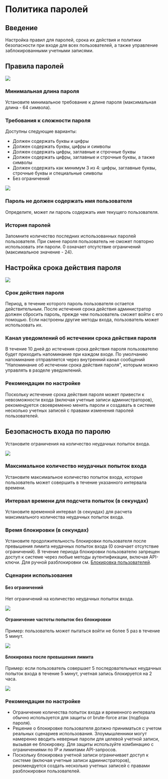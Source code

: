 # Политика паролей

<PluginInfo licenseBundled="professional" name="password-policy"></PluginInfo>

## Введение

Настройка правил для паролей, срока их действия и политики безопасности при входе для всех пользователей, а также управление заблокированными учетными записями.

## Правила паролей

![](https://static-docs.nocobase.com/202412281329313.png)

### Минимальная длина пароля

Установите минимальное требование к длине пароля (максимальная длина - 64 символа).

### Требования к сложности пароля

Доступны следующие варианты:

- Должен содержать буквы и цифры
- Должен содержать буквы, цифры и символы
- Должен содержать цифры, заглавные и строчные буквы
- Должен содержать цифры, заглавные и строчные буквы, а также символы
- Должен содержать как минимум 3 из 4: цифры, заглавные буквы, строчные буквы и специальные символы
- Без ограничений

![](https://static-docs.nocobase.com/202412281331649.png)

### Пароль не должен содержать имя пользователя

Определите, может ли пароль содержать имя текущего пользователя.

### История паролей

Запомните количество последних использованных паролей пользователя. При смене пароля пользователь не сможет повторно использовать эти пароли. 0 означает отсутствие ограничений (максимальное значение - 24).

## Настройка срока действия пароля

![](https://static-docs.nocobase.com/202412281335588.png)

### Срок действия пароля

Период, в течение которого пароль пользователя остается действительным. После истечения срока действия администратор должен сбросить пароль, прежде чем пользователь сможет войти с его помощью. Если настроены другие методы входа, пользователь может использовать их.

### Канал уведомлений об истечении срока действия пароля

В течение 10 дней до истечения срока действия пароля пользователю будет приходить напоминание при каждом входе. По умолчанию напоминание отправляется через внутренний канал сообщений "Напоминание об истечении срока действия пароля", которым можно управлять в разделе уведомлений.

### Рекомендации по настройке

Поскольку истечение срока действия пароля может привести к невозможности входа (включая учетные записи администраторов), рекомендуется своевременно менять пароли и создавать в системе несколько учетных записей с правами изменения паролей пользователей.

## Безопасность входа по паролю

Установите ограничения на количество неудачных попыток входа.

![](https://static-docs.nocobase.com/202412281339724.png)

### Максимальное количество неудачных попыток входа

Установите максимальное количество попыток входа, которые пользователь может совершить в течение указанного интервала времени.

### Интервал времени для подсчета попыток (в секундах)

Установите временной интервал (в секундах) для расчета максимального количества неудачных попыток входа.

### Время блокировки (в секундах)

Установите продолжительность блокировки пользователя после превышения лимита неудачных попыток входа (0 означает отсутствие ограничений). В течение периода блокировки пользователю запрещен доступ к системе через любые методы аутентификации, включая API-ключи. Для ручной разблокировки см. [Блокировка пользователей](./user-lockout.md).

### Сценарии использования

#### Без ограничений

Нет ограничений на количество неудачных попыток входа.

![](https://static-docs.nocobase.com/202412281343226.png)

#### Ограничение частоты попыток без блокировки

Пример: пользователь может пытаться войти не более 5 раз в течение 5 минут.

![](https://static-docs.nocobase.com/202412281344412.png)

#### Блокировка после превышения лимита

Пример: если пользователь совершает 5 последовательных неудачных попыток входа в течение 5 минут, учетная запись блокируется на 2 часа.

![](https://static-docs.nocobase.com/202412281344952.png)

### Рекомендации по настройке

- Ограничение количества попыток входа и временного интервала обычно используется для защиты от brute-force атак (подбора пароля).
- Решение о блокировке пользователя должно приниматься с учетом реальных сценариев использования. Злоумышленники могут намеренно вводить неверные пароли для целевой учетной записи, вызывая ее блокировку. Для защиты используйте комбинацию с ограничениями по IP и лимитами API-запросов.
- Поскольку блокировка учетной записи ограничивает доступ к системе (включая учетные записи администраторов), рекомендуется создать несколько учетных записей с правами разблокировки пользователей.
